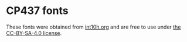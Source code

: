 # CP437 fonts

These fonts were obtained from [int10h.org](https://int10h.org/oldschool-pc-fonts)
and are free to use under [the CC-BY-SA-4.0 license](./LICENSE).
